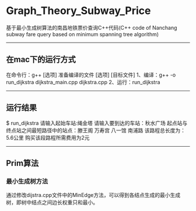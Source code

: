 # Graph_Theory_Subway_Price
基于最小生成树算法的南昌地铁票价查询C++代码(C++ code of Nanchang subway fare query based on minimum spanning tree algorithm)

---
## 在mac下的运行方式
在命令行：g++ [选项] 准备编译的文件 [选项] [目标文件]
1、编译：g++ -o run_dijkstra dijkstra_main.cpp dijkstra.cpp
2、运行：run_dijkstra

---
## 运行结果
$ run_dijkstra
请输入起始车站:绳金塔
请输入要到达的车站：秋水广场
起点站与终点站之间最短路径中的站点：滕王阁 万寿宫 八一馆 南浦路 
该路程总长度为：5.6公里
购买该段路程所需费用为2元

---
## Prim算法
### 最小生成树方法
通过修改dijstra.cpp文件中的MinEdge方法，可以得到各结点生成的最小生成树，即树中结点之间边长权重只和最小。

